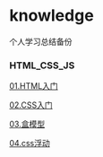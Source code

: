 ﻿# knowledge
 个人学习总结备份

### HTML_CSS_JS

[01.HTML入门](../front_end/HTML_Start.md)

[02.CSS入门](../fornt_end/CSS_Start.md)

[03.盒模型](../front_end/css_box_model.md)

[04.css浮动](../front_end/css_float.md)

